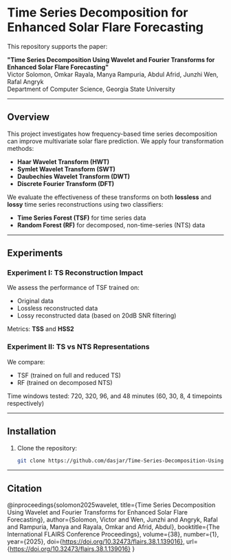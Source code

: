 #  Time Series Decomposition for Enhanced Solar Flare Forecasting

This repository supports the paper:

**"Time Series Decomposition Using Wavelet and Fourier Transforms for Enhanced Solar Flare Forecasting"**  
Victor Solomon, Omkar Rayala, Manya Rampuria, Abdul Afrid, Junzhi Wen, Rafal Angryk  
Department of Computer Science, Georgia State University

---

## Overview

This project investigates how frequency-based time series decomposition can improve multivariate solar flare prediction. We apply four transformation methods:

- **Haar Wavelet Transform (HWT)**
- **Symlet Wavelet Transform (SWT)**
- **Daubechies Wavelet Transform (DWT)**
- **Discrete Fourier Transform (DFT)**

We evaluate the effectiveness of these transforms on both **lossless** and **lossy** time series reconstructions using two classifiers:

- **Time Series Forest (TSF)** for time series data
- **Random Forest (RF)** for decomposed, non-time-series (NTS) data

---

##  Experiments

###  Experiment I: TS Reconstruction Impact
We assess the performance of TSF trained on:
- Original data
- Lossless reconstructed data
- Lossy reconstructed data (based on 20dB SNR filtering)

 Metrics: **TSS** and **HSS2**

###  Experiment II: TS vs NTS Representations
We compare:
- TSF (trained on full and reduced TS)
- RF (trained on decomposed NTS)

 Time windows tested: 720, 320, 96, and 48 minutes (60, 30, 8, 4 timepoints respectively)

---

##  Installation

1. Clone the repository:
   ```bash
   git clone https://github.com/dasjar/Time-Series-Decomposition-Using-Wavelet-and-Fourier-Transforms-for-Enhanced-Solar-Flare-Forecasting.git

---

## Citation

@inproceedings{solomon2025wavelet,
  title={Time Series Decomposition Using Wavelet and Fourier Transforms for Enhanced Solar Flare Forecasting},
  author={Solomon, Victor and Wen, Junzhi and Angryk, Rafal and Rampuria, Manya and Rayala, Omkar and Afrid, Abdul},
  booktitle={The International FLAIRS Conference Proceedings},
  volume={38},
  number={1},
  year={2025},
  doi={https://doi.org/10.32473/flairs.38.1.139016},
  url={https://doi.org/10.32473/flairs.38.1.139016}
}

